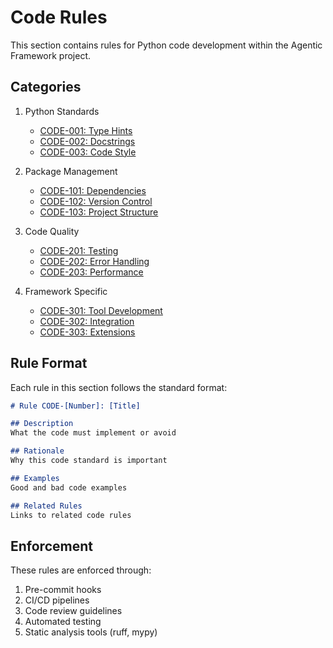 # Code Rules

This section contains rules for Python code development within the Agentic Framework project.

## Categories

1. Python Standards
   - [CODE-001: Type Hints](python/type_hints.md)
   - [CODE-002: Docstrings](python/docstrings.md)
   - [CODE-003: Code Style](python/style.md)

2. Package Management
   - [CODE-101: Dependencies](package/dependencies.md)
   - [CODE-102: Version Control](package/versioning.md)
   - [CODE-103: Project Structure](package/structure.md)

3. Code Quality
   - [CODE-201: Testing](quality/testing.md)
   - [CODE-202: Error Handling](quality/errors.md)
   - [CODE-203: Performance](quality/performance.md)

4. Framework Specific
   - [CODE-301: Tool Development](framework/tools.md)
   - [CODE-302: Integration](framework/integration.md)
   - [CODE-303: Extensions](framework/extensions.md)

## Rule Format

Each rule in this section follows the standard format:

```markdown
# Rule CODE-[Number]: [Title]

## Description
What the code must implement or avoid

## Rationale
Why this code standard is important

## Examples
Good and bad code examples

## Related Rules
Links to related code rules
```

## Enforcement

These rules are enforced through:
1. Pre-commit hooks
2. CI/CD pipelines
3. Code review guidelines
4. Automated testing
5. Static analysis tools (ruff, mypy) 